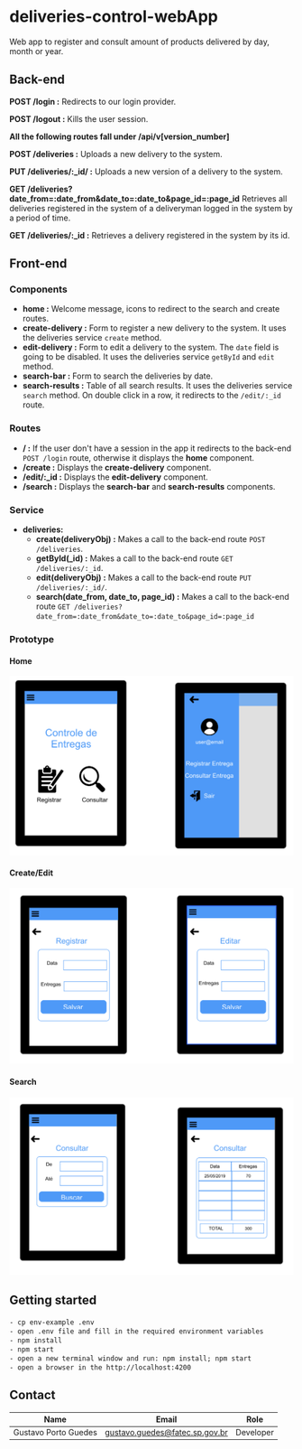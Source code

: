 # deliveries-control-webApp
Web app to register and consult amount of products delivered by day, month or year.


## Back-end

**POST /login :** Redirects to our login provider.

**POST /logout :** Kills the user session.

**All the following routes fall under /api/v[version_number]**

**POST /deliveries :** Uploads a new delivery to the system.

**PUT /deliveries/:_id/ :** Uploads a new version of a delivery to the system.

**GET /deliveries?date_from=:date_from&date_to=:date_to&page_id=:page_id** Retrieves all deliveries registered in the system of a deliveryman logged in the system by a period of time.

**GET /deliveries/:_id :** Retrieves a delivery registered in the system by its id.


## Front-end

### Components

- **home :** Welcome message, icons to redirect to the search and create routes.
- **create-delivery :** Form to register a new delivery to the system. It uses the deliveries service `create` method.
- **edit-delivery :** Form to edit a delivery to the system. The `date` field is going to be disabled. It uses the deliveries service `getById` and `edit` method.
- **search-bar :** Form to search the deliveries by date.
- **search-results :** Table of all search results. It uses the deliveries service `search` method. On double click in a row, it redirects to the `/edit/:_id` route.

### Routes

- **/ :** If the user don't have a session in the app it redirects to the back-end `POST /login` route, otherwise it displays the **home** component.
- **/create :** Displays the **create-delivery** component.
- **/edit/:_id :** Displays the **edit-delivery** component.
- **/search :** Displays the **search-bar** and **search-results** components.

### Service

- **deliveries:**
    - **create(deliveryObj) :** Makes a call to the back-end route `POST /deliveries`.
    - **getById(_id) :** Makes a call to the back-end route `GET /deliveries/:_id`.
    - **edit(deliveryObj) :** Makes a call to the back-end route `PUT /deliveries/:_id/`.
    - **search(date_from, date_to, page_id) :** Makes a call to the back-end route `GET /deliveries?date_from=:date_from&date_to=:date_to&page_id=:page_id`

### Prototype

#### Home
![Home](/resources/home.png)

#### Create/Edit
![CreateEdit](/resources/create_edit.png)

#### Search
![Search](/resources/search.png)


## Getting started

```
- cp env-example .env
- open .env file and fill in the required environment variables
- npm install
- npm start
- open a new terminal window and run: npm install; npm start
- open a browser in the http://localhost:4200
```


## Contact
Name                 | Email                              | Role  
---------------------|------------------------------------|-----------|
Gustavo Porto Guedes | gustavo.guedes@fatec.sp.gov.br     | Developer 